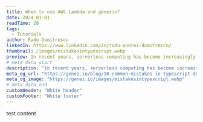 ```yaml
---
title: When to use AWS Lambda and genezio?
date: 2024-01-01
readTime: 20
tags:
  - Tutorials
author: Radu Dumitrescu
linkedIn: https://www.linkedin.com/in/radu-andrei-dumitrescu/
thumbnail: /images/mistakesintypescript.webp
preview: In recent years, serverless computing has become increasingly popular among developers
# meta data start
description: "In recent years, serverless computing has become increasingly popular among developers"
meta_og_url: "https://genez.io/blog/10-common-mistakes-in-typescript-development"
meta_og_image: "https://genez.io/images/mistakesintypescript.webp"
# meta data end
customHeader: "White header"
customFooter: "White footer"
---
```


test content
